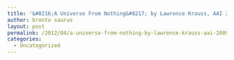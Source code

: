 ```yaml
---
title: '&#8216;A Universe From Nothing&#8217; by Lawrence Krauss, AAI 2009'
author: bronto saurus
layout: post
permalink: /2012/04/a-universe-from-nothing-by-lawrence-krauss-aai-2009/
categories:
  - Uncategorized
---
```

